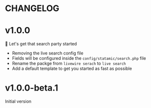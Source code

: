 # CHANGELOG

# v1.0.0
🥳 Let's get that search party started

- Removing the live search config file
- Fields will be configured inside the `config/statamic/search.php` file
- Rename the packge from `livewire serach` to `live search`
- Add a default template to get you started as fast as possible

# v1.0.0-beta.1
Initial version
